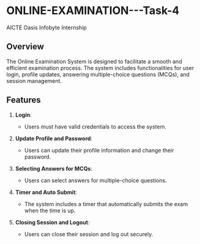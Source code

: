 # ONLINE-EXAMINATION---Task-4
AICTE Oasis Infobyte Internship

## Overview
The Online Examination System is designed to facilitate a smooth and efficient examination process. The system includes functionalities for user login, profile updates, answering multiple-choice questions (MCQs), and session management.

## Features
1. **Login**: 
   - Users must have valid credentials to access the system.
   
2. **Update Profile and Password**:
   - Users can update their profile information and change their password.

3. **Selecting Answers for MCQs**:
   - Users can select answers for multiple-choice questions.

4. **Timer and Auto Submit**:
   - The system includes a timer that automatically submits the exam when the time is up.

5. **Closing Session and Logout**:
   - Users can close their session and log out securely.
